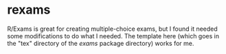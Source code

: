 # rexams
R/Exams is great for creating multiple-choice exams, but I found it needed some modifications to do what I needed. The template here (which goes in the "tex" directory of the *exams* package directory) works for me.
